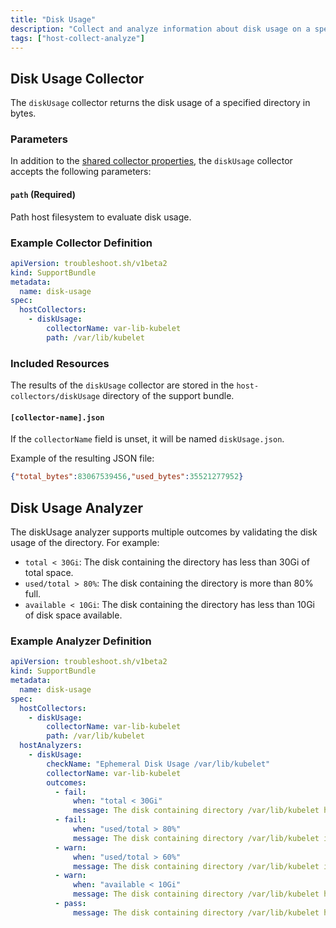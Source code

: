 ```yaml
---
title: "Disk Usage"
description: "Collect and analyze information about disk usage on a specified path."
tags: ["host-collect-analyze"]
---
```



## Disk Usage Collector

The `diskUsage` collector returns the disk usage of a specified directory in bytes.

### Parameters

In addition to the [shared collector properties](/collect/collectors/#shared-properties), the `diskUsage` collector accepts the following parameters:

#### `path` (Required)
Path host filesystem to evaluate disk usage.

### Example Collector Definition

```yaml
apiVersion: troubleshoot.sh/v1beta2
kind: SupportBundle
metadata:
  name: disk-usage
spec:
  hostCollectors:
    - diskUsage:
        collectorName: var-lib-kubelet
        path: /var/lib/kubelet
```

### Included Resources

The results of the `diskUsage` collector are stored in the `host-collectors/diskUsage` directory of the support bundle.

#### `[collector-name].json`

If the `collectorName` field is unset, it will be named `diskUsage.json`.

Example of the resulting JSON file:

```json
{"total_bytes":83067539456,"used_bytes":35521277952}
```

## Disk Usage Analyzer

The diskUsage analyzer supports multiple outcomes by validating the disk usage of the directory. For example:

- `total < 30Gi`: The disk containing the directory has less than 30Gi of total space.
- `used/total > 80%`: The disk containing the directory is more than 80% full.
- `available < 10Gi`: The disk containing the directory has less than 10Gi of disk space available.

### Example Analyzer Definition

```yaml
apiVersion: troubleshoot.sh/v1beta2
kind: SupportBundle
metadata:
  name: disk-usage
spec:
  hostCollectors:
    - diskUsage:
        collectorName: var-lib-kubelet
        path: /var/lib/kubelet
  hostAnalyzers:
    - diskUsage:
        checkName: "Ephemeral Disk Usage /var/lib/kubelet"
        collectorName: var-lib-kubelet
        outcomes:
          - fail:
              when: "total < 30Gi"
              message: The disk containing directory /var/lib/kubelet has less than 30Gi of total space
          - fail:
              when: "used/total > 80%"
              message: The disk containing directory /var/lib/kubelet is more than 80% full
          - warn:
              when: "used/total > 60%"
              message: The disk containing directory /var/lib/kubelet is more than 60% full
          - warn:
              when: "available < 10Gi"
              message: The disk containing directory /var/lib/kubelet has less than 10Gi of disk space available
          - pass:
              message: The disk containing directory /var/lib/kubelet has at least 30Gi of total space, has at least 10Gi of disk space available, and is less than 60% full
```
